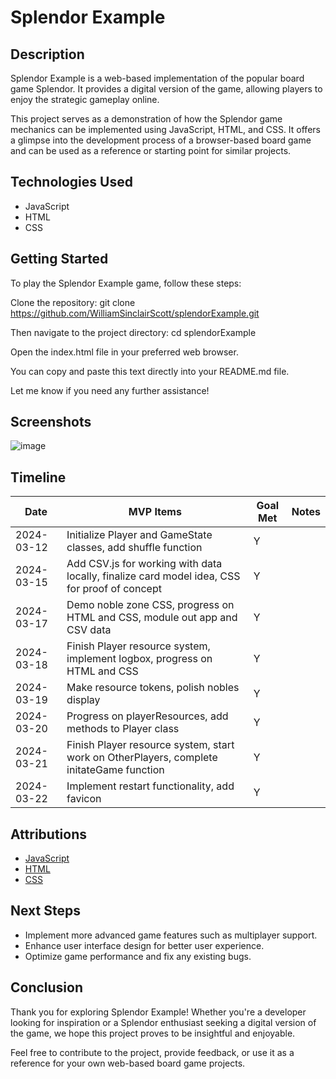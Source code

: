 # Splendor Example

## Description

Splendor Example is a web-based implementation of the popular board game Splendor. It provides a digital version of the game, allowing players to enjoy the strategic gameplay online.

This project serves as a demonstration of how the Splendor game mechanics can be implemented using JavaScript, HTML, and CSS. It offers a glimpse into the development process of a browser-based board game and can be used as a reference or starting point for similar projects.

## Technologies Used

- JavaScript
- HTML
- CSS

## Getting Started

To play the Splendor Example game, follow these steps:

Clone the repository:
git clone https://github.com/WilliamSinclairScott/splendorExample.git

Then navigate to the project directory:
cd splendorExample

Open the index.html file in your preferred web browser.

You can copy and paste this text directly into your README.md file.

Let me know if you need any further assistance!

<h2>Screenshots</h2>

![image](https://github.com/WilliamSinclairScott/splendorExample/assets/60750816/97eaaa2f-a285-4b0b-8ddf-fa14d4867fa2)


<h2>Timeline</h2><table><thead><tr><th>Date</th><th>MVP Items</th><th>Goal Met</th><th>Notes</th></tr></thead><tbody><tr><td>2024-03-12</td><td>Initialize Player and GameState classes, add shuffle function</td><td>Y</td><td></td></tr><tr><td>2024-03-15</td><td>Add CSV.js for working with data locally, finalize card model idea, CSS for proof of concept</td><td>Y</td><td></td></tr><tr><td>2024-03-17</td><td>Demo noble zone CSS, progress on HTML and CSS, module out app and CSV data</td><td>Y</td><td></td></tr><tr><td>2024-03-18</td><td>Finish Player resource system, implement logbox, progress on HTML and CSS</td><td>Y</td><td></td></tr><tr><td>2024-03-19</td><td>Make resource tokens, polish nobles display</td><td>Y</td><td></td></tr><tr><td>2024-03-20</td><td>Progress on playerResources, add methods to Player class</td><td>Y</td><td></td></tr><tr><td>2024-03-21</td><td>Finish Player resource system, start work on OtherPlayers, complete initateGame function</td><td>Y</td><td></td></tr><tr><td>2024-03-22</td><td>Implement restart functionality, add favicon</td><td>Y</td><td></td></tr></tbody></table>

<h2>Attributions</h2>

<ul><li><a target="_new" href="https://developer.mozilla.org/en-US/docs/Web/JavaScript">JavaScript</a></li><li><a target="_new" href="https://developer.mozilla.org/en-US/docs/Web/HTML">HTML</a></li><li><a target="_new" href="https://developer.mozilla.org/en-US/docs/Web/CSS">CSS</a></li></ul><h2>Next Steps</h2><ul><li>Implement more advanced game features such as multiplayer support.</li><li>Enhance user interface design for better user experience.</li><li>Optimize game performance and fix any existing bugs.</li></ul><h2>Conclusion</h2><p>Thank you for exploring Splendor Example! Whether you're a developer looking for inspiration or a Splendor enthusiast seeking a digital version of the game, we hope this project proves to be insightful and enjoyable.</p><p>Feel free to contribute to the project, provide feedback, or use it as a reference for your own web-based board game projects.</p>
